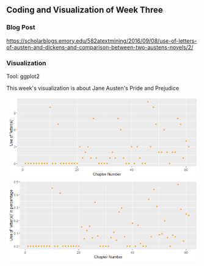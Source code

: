 ## Coding and Visualization of Week Three

### Blog Post
https://scholarblogs.emory.edu/582atextmining/2016/09/08/use-of-letters-of-austen-and-dickens-and-comparison-between-two-austens-novels/2/

### Visualization
Tool: ggplot2

This week's visualization is about Jane Austen's Pride and Prejudice

![Graph1](Output/Rplot.png)
![Graph2](Output/Rplot_per.png)
